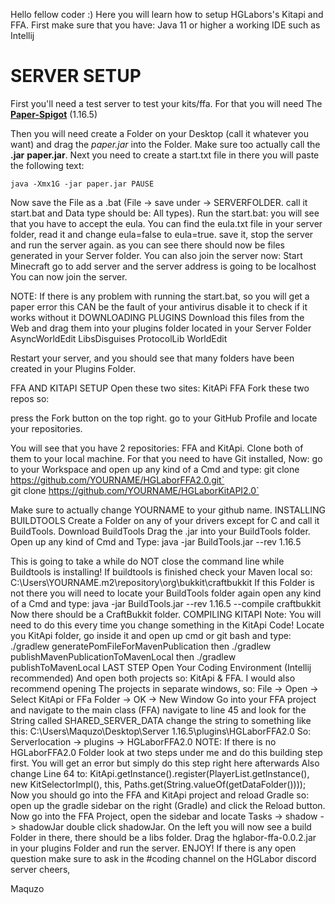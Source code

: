 Hello fellow coder :)
Here you will learn how to setup HGLabors's Kitapi and FFA. First make sure that you have: Java 11 or higher a working IDE such as Intellij

# SERVER SETUP
First you'll need a test server to test your kits/ffa. For that you will need The
**[Paper-Spigot](https://papermc.io/downloads)** (1.16.5) 

Then you will need create a
Folder on your Desktop (call it whatever you want) and drag the _paper.jar_ into the
Folder. Make sure too actually call the **.jar** **paper.jar**. Next you need to create a
start.txt file in there you will paste the following text:


```batch
java -Xmx1G -jar paper.jar PAUSE
```


Now save the File as a .bat (File -> save under -> SERVERFOLDER. call it start.bat and
Data type should be: All types). Run the start.bat:
you will see that you have to accept the eula. You can find the eula.txt file in
your server folder, read it and change eula=false to eula=true. save it, stop
the server and run the server again. as you can see there should now be files
generated in your Server folder. You can also join the server now:
Start Minecraft go to add server and the server address is going to be localhost You
can now join the server.

NOTE: If there is any problem with running the start.bat, so you will get a paper error this CAN be the fault of your antivirus disable it to check if it works without it
DOWNLOADING PLUGINS
Download this files from the Web and drag them into your plugins folder located in your Server Folder
AsyncWorldEdit
LibsDisguises
ProtocolLib
WorldEdit

Restart your server, and you should see that many folders have been created in your Plugins Folder.

FFA AND KITAPI SETUP
Open these two sites:
KitAPi
FFA
Fork these two repos so:

press the Fork button on the top right.
go to your GitHub Profile and locate your repositories.

You will see that you have 2 repositories:
FFA and KitApi.
Clone both of them to your local machine. For that you need to have
Git installed,
Now: go to your Workspace and open up any kind of a Cmd and type:
git clone https://github.com/YOURNAME/HGLaborFFA2.0.git`<br>git clone https://github.com/YOURNAME/HGLaborKitAPI2.0`

Make sure to actually change YOURNAME to your github name.
INSTALLING BUILDTOOLS
Create a Folder on any of your drivers except for C and call it BuildTools.
Download BuildTools
Drag the .jar into your BuildTools folder.
Open up any kind of Cmd and Type: java -jar BuildTools.jar --rev 1.16.5

This is going to take a while do NOT close the command line while Buildtools is
installing!
If buildtools is finished check your Maven local so: C:\Users\YOURNAME.m2\repository\org\bukkit\craftbukkit
If this Folder is not there you will need to locate your BuildTools folder again open any
kind of a Cmd and type:
java -jar BuildTools.jar --rev 1.16.5 --compile craftbukkit
Now there should be a CraftBukkit folder.
COMPILING KITAPI
Note: You will need to do this every time you change something in the KitApi Code! Locate you KitApi folder, go inside it and open up cmd or git bash and type:
./gradlew generatePomFileForMavenPublication
then
./gradlew publishMavenPublicationToMavenLocal
then
./gradlew publishToMavenLocal
LAST STEP
Open Your Coding Environment (Intellij recommended) And open both projects so: KitApi & FFA.
I would also recommend opening The projects in separate windows, so:
File -> Open -> Select KitApi or FFa Folder -> OK -> New Window
Go into your FFA project and navigate to the main class (FFA) navigate to line 45 and
look for the String called SHARED_SERVER_DATA change the string to something like this:
C:\Users\Maquzo\Desktop\Server 1.16.5\plugins\HGLaborFFA2.0 So: Serverlocation -> plugins -> HGLaborFFA2.0 NOTE: If there is no HGLaborFFA2.0 Folder look at two steps under me and do this building step first. You will get an error but simply do this step right here afterwards
Also change Line 64 to:
KitApi.getInstance().register(PlayerList.getInstance(), new KitSelectorImpl(), this, Paths.get(String.valueOf(getDataFolder())));
Now you should go into the FFA and KitApi project and reload Gradle so:
open up the gradle sidebar on the right (Gradle) and click the Reload button.
Now go into the FFA Project, open the sidebar and locate
Tasks -> shadow -> shadowJar
double click shadowJar. On the left you will now see a build Folder in there, there should be a libs folder. Drag the hglabor-ffa-0.0.2.jar in your plugins Folder and run the server.
ENJOY! If there is any open question make sure to ask in the #coding channel on the HGLabor discord server
cheers,

Maquzo
